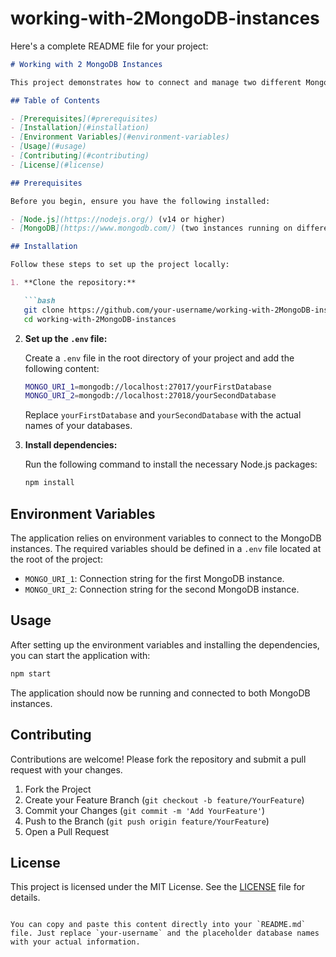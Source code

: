 # working-with-2MongoDB-instances
Here's a complete README file for your project:

```markdown
# Working with 2 MongoDB Instances

This project demonstrates how to connect and manage two different MongoDB instances within a single Node.js application using MongoDB and Express.js.

## Table of Contents

- [Prerequisites](#prerequisites)
- [Installation](#installation)
- [Environment Variables](#environment-variables)
- [Usage](#usage)
- [Contributing](#contributing)
- [License](#license)

## Prerequisites

Before you begin, ensure you have the following installed:

- [Node.js](https://nodejs.org/) (v14 or higher)
- [MongoDB](https://www.mongodb.com/) (two instances running on different ports)

## Installation

Follow these steps to set up the project locally:

1. **Clone the repository:**

   ```bash
   git clone https://github.com/your-username/working-with-2MongoDB-instances.git
   cd working-with-2MongoDB-instances
   ```

2. **Set up the `.env` file:**

   Create a `.env` file in the root directory of your project and add the following content:

   ```bash
   MONGO_URI_1=mongodb://localhost:27017/yourFirstDatabase
   MONGO_URI_2=mongodb://localhost:27018/yourSecondDatabase
   ```

   Replace `yourFirstDatabase` and `yourSecondDatabase` with the actual names of your databases.

3. **Install dependencies:**

   Run the following command to install the necessary Node.js packages:

   ```bash
   npm install
   ```

## Environment Variables

The application relies on environment variables to connect to the MongoDB instances. The required variables should be defined in a `.env` file located at the root of the project:

- `MONGO_URI_1`: Connection string for the first MongoDB instance.
- `MONGO_URI_2`: Connection string for the second MongoDB instance.

## Usage

After setting up the environment variables and installing the dependencies, you can start the application with:

```bash
npm start
```

The application should now be running and connected to both MongoDB instances.

## Contributing

Contributions are welcome! Please fork the repository and submit a pull request with your changes.

1. Fork the Project
2. Create your Feature Branch (`git checkout -b feature/YourFeature`)
3. Commit your Changes (`git commit -m 'Add YourFeature'`)
4. Push to the Branch (`git push origin feature/YourFeature`)
5. Open a Pull Request

## License

This project is licensed under the MIT License. See the [LICENSE](LICENSE) file for details.
```

You can copy and paste this content directly into your `README.md` file. Just replace `your-username` and the placeholder database names with your actual information.
